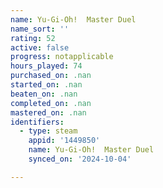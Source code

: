 ```yaml
---
name: Yu-Gi-Oh!  Master Duel
name_sort: ''
rating: 52
active: false
progress: notapplicable
hours_played: 74
purchased_on: .nan
started_on: .nan
beaten_on: .nan
completed_on: .nan
mastered_on: .nan
identifiers:
  - type: steam
    appid: '1449850'
    name: Yu-Gi-Oh!  Master Duel
    synced_on: '2024-10-04'

---
```

